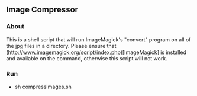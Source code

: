 ## Image Compressor

### About

This is a shell script that will run ImageMagick's "convert" program on 
all of the jpg files in a directory. Please ensure that (http://www.imagemagick.org/script/index.php)[ImageMagick] is installed and available on the command, otherwise this script will
not work. 

### Run

*    sh compressImages.sh <directory>